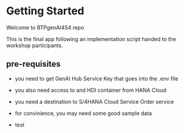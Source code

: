 # Getting Started

Welcome to BTPgenAI4S4 repo

This is the final app following an implementation script handed to the workshop participants.

## pre-requisites 

- you need to get GenAI Hub Service Key that goes into the .env file
- you also need access to and HDI container from HANA Cloud  
- you need a destination to S/4HANA Cloud Service Order service
- for convinience, you may need some good sample data

- test